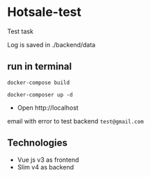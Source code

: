 # Hotsale-test
Test task

Log is saved in ./backend/data

## run in terminal
```docker-compose build```

```docker-composer up -d```
- Open http://localhost

email with error to test backend `test@gmail.com`

## Technologies
- Vue js v3 as frontend
- Slim v4 as backend



